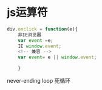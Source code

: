 # js运算符


```javascript
div.onclick = function(e){
    非IE浏览器
    var event =e;
    IE window.event;
    <!-- 兼容 -->
    var event= e || window.event;

    }
```

never-ending loop 死循环
